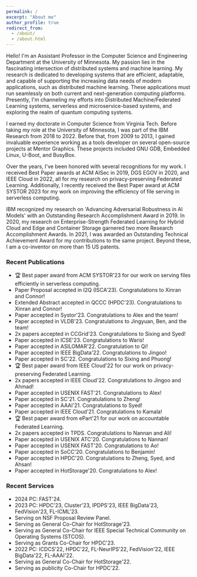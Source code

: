 ```yaml
---
permalink: /
excerpt: "About me"
author_profile: true
redirect_from: 
  - /about/
  - /about.html
---
```

<head>
<!-- Google tag (gtag.js) -->
<script async src="https://www.googletagmanager.com/gtag/js?id=G-P7NJMYKVS8"></script>
<script>
  window.dataLayer = window.dataLayer || [];
  function gtag(){dataLayer.push(arguments);}
  gtag('js', new Date());

  gtag('config', 'G-P7NJMYKVS8');
</script>
</head>
Hello! I'm an Assistant Professor in the Computer Science and Engineering Department at the University of Minnesota. My passion lies in the fascinating intersection of distributed systems and machine learning. My research is dedicated to developing systems that are efficient, adaptable, and capable of supporting the increasing data needs of modern applications, such as distributed machine learning. These applications must run seamlessly on both current and next-generation computing platforms. Presently, I'm channeling my efforts into Distributed Machine/Federated Learning systems, serverless and microservice-based systems, and exploring the realm of quantum computing systems.

I earned my doctorate in Computer Science from Virginia Tech. Before taking my role at the University of Minnesota, I was part of the IBM Research from 2018 to 2022. Before that, from 2009 to 2013, I gained invaluable experience working as a tools developer on several open-source projects at Mentor Graphics. These projects included GNU GDB, Embedded Linux, U-Boot, and BusyBox.

Over the years, I've been honored with several recognitions for my work. I received Best Paper awards at ACM AISec in 2019, DGS EGOV in 2020, and IEEE Cloud in 2022, all for my research on privacy-preserving Federated Learning. Additionally, I recently received the Best Paper award at ACM SYSTOR 2023 for my work on improving the efficiency of file serving in serverless computing.

IBM recognized my research on 'Advancing Adversarial Robustness in AI Models' with an Outstanding Research Accomplishment Award in 2019. In 2020, my research on Enterprise-Strength Federated Learning for Hybrid Cloud and Edge and Container Storage garnered two more Research Accomplishment Awards. In 2021, I was awarded an Outstanding Technical Achievement Award for my contributions to the same project. Beyond these, I am a co-inventor on more than 15 US patents.


### Recent Publications
* 🏆 Best paper award from ACM SYSTOR'23 for our work on serving files efficiently in serverless computing.
* Paper Proposal accepted in I2Q (ISCA'23). Congratulations to Xinran and Connor!
* Extended Abstract accepted in QCCC (HPDC'23). Congratulations to Xinran and Connor!
* Paper accepted in Systor'23. Congratulations to Alex and the team!
* Paper accepted in VLDB'23. Congratulations to Jingyuan, Ben, and the team!
* 2x papers accepted in CCGrid'23. Congratulations to Sixing and Syed!
* Paper accepted in ICSE'23. Congratulations to Waris!
* Paper accepted in ASILOMAR'22. Congratulation to Qi!
* Paper accepted in IEEE BigData'22. Congratulations to Jingoo!
* Paper accepted in SC'22. Congratulations to Sixing and Phuong!
* 🏆 Best paper award from IEEE Cloud'22 for our work on privacy-preserving Federated Learning.
* 2x papers accepted in IEEE Cloud'22. Congratulations to Jingoo and Ahmad!
* Paper accepted in USENIX FAST'21. Congratulations to Alex!
* Paper accepted in SC'21. Congratulations to Zheng!
* Paper accepted in AAAI'21. Congratulations to Syed!
* Paper accepted in IEEE Cloud'21. Congratulations to Kamala!
* 🏆 Best paper award from ePart'21 for our work on accountable Federated Learning.
* 2x papers accepted in TPDS. Congratulations to Nannan and Ali!
* Paper accepted in USENIX ATC'20. Congratulations to Nannan!
* Paper accepted in USENIX FAST'20. Congratulations to Ao!
* Paper accepted in SoCC'20. Congratulations to Benjamin!
* Paper accepted in HPDC'20. Congratulations to Zheng, Syed, and Ahsan!
* Paper accepted in HotStorage'20. Congratulations to Alex!


### Recent Services
* 2024 PC: FAST'24.
* 2023 PC: HPDC'23, Cluster'23, IPDPS'23, IEEE BigData'23, FedVision'23, FL-ICML'23.
* Serving on NSF Proposal Review Panel.
* Serving as General Co-Chair for HotStorage'23.
* Serving as General Co-Chair for IEEE Special Technical Community on Operating Systems (STCOS).
* Serving as Grants Co-Chair for HPDC'23.
* 2022 PC: ICDCS'22, HPDC'22, FL-NeurIPS'22, FedVision'22, IEEE BigData'22, FL-AAAI'22.
* Serving as General Co-Chair for HotStorage'22.
* Serving as publicity Co-Chair for HPDC'22.

  
